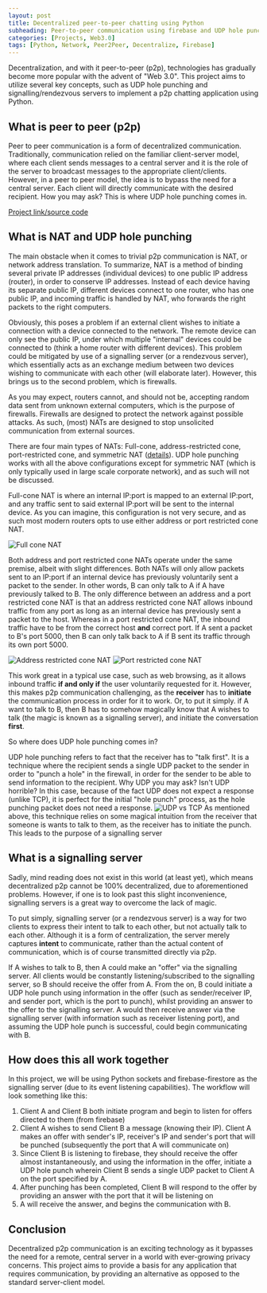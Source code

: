 ```yaml
---
layout: post
title: Decentralized peer-to-peer chatting using Python
subheading: Peer-to-peer communication using firebase and UDP hole punching
categories: [Projects, Web3.0]
tags: [Python, Network, Peer2Peer, Decentralize, Firebase]
---
```


Decentralization, and with it peer-to-peer (p2p), technologies has
gradually become more popular with the advent of "Web 3.0". This
project aims to utilize several key concepts, such as UDP hole 
punching and signalling/rendezvous servers to implement a p2p
chatting application using Python.

## What is peer to peer (p2p)

Peer to peer communication is a form of decentralized communication.
Traditionally, communication relied on the familiar client-server model, where 
each client sends messages to a central server and it is the role of the server
to broadcast messages to the appropriate client/clients. However, in a peer to
peer model, the idea is to bypass the need for a central server. Each client will
directly communicate with the desired recipient. How you may ask? This is where UDP
hole punching comes in.

[Project link/source code](https://github.com/thebowenfeng/Python-P2P-Chat)

## What is NAT and UDP hole punching

The main obstacle when it comes to trivial p2p communication is NAT, or network
address translation. To summarize, NAT is a method of binding several private
IP addresses (individual devices) to one public IP address (router), in order
to conserve IP addresses. Instead of each device having its separate public IP,
different devices connect to one router, who has one public IP, and incoming traffic
is handled by NAT, who forwards the right packets to the right computers. 

Obviously, this poses a problem if an external client wishes to initiate a connection
with a device connected to the network. The remote device can only see the public IP,
under which multiple "internal" devices could be connected to (think a home router with
different devices). This problem could be mitigated by use of a signalling server
(or a rendezvous server), which essentially acts as an exchange medium between
two devices wishing to communicate with each other (will elaborate later). 
However, this brings us to the second problem, which is firewalls.

As you may expect, routers cannot, and should not be, accepting random data sent
from unknown external computers, which is the purpose of firewalls. Firewalls are 
designed to protect the network against possible attacks. As such, (most) NATs are designed
to stop unsolicited communication from external sources. 

There are four main types of NATs: Full-cone, address-restricted cone, port-restricted cone,
and symmetric NAT ([details](https://en.wikipedia.org/wiki/Network_address_translation)). UDP hole punching works with all the above configurations 
except for symmetric NAT (which is only typically used in large scale corporate network),
and as such will not be discussed. 

Full-cone NAT is where an internal IP:port is mapped to an external IP:port, and 
any traffic sent to said external IP:port will be sent to the internal device. 
As you can imagine, this configuration is not very secure, and as such most modern
routers opts to use either address or port restricted cone NAT.

![Full cone NAT](https://upload.wikimedia.org/wikipedia/commons/thumb/4/44/Full_Cone_NAT.svg/400px-Full_Cone_NAT.svg.png)

Both address and port restricted cone NATs operate under the same premise, albeit
with slight differences. Both NATs will only allow packets sent to an IP:port if
an internal device has previously voluntarily sent a packet to the sender. In other words,
B can only talk to A if A have previously talked to B. The only difference between
an address and a port restricted cone NAT is that an address restricted cone NAT allows
inbound traffic from any port as long as an internal device has previously sent a packet
to the host. Whereas in a port restricted cone NAT, the inbound traffic have to be
from the correct host **and** correct port. If A sent a packet to B's port 5000, then B can only
talk back to A if B sent its traffic through its own port 5000. 

![Address restricted cone NAT](https://upload.wikimedia.org/wikipedia/commons/thumb/3/3c/Restricted_Cone_NAT.svg/400px-Restricted_Cone_NAT.svg.png)
![Port restricted cone NAT](https://upload.wikimedia.org/wikipedia/commons/thumb/c/c2/Port_Restricted_Cone_NAT.svg/400px-Port_Restricted_Cone_NAT.svg.png)

This work great in a typical use case,
such as web browsing, as it allows inbound traffic **if and only if** the user 
voluntarily requested for it. However, this makes p2p communication challenging,
as the **receiver** has to **initiate** the communication process in order for it to work.
Or, to put it simply. if A want to talk to B, then B has to somehow magically know that
A wishes to talk (the magic is known as a signalling server), and initiate the conversation **first**.

So where does UDP hole punching comes in?

UDP hole punching refers to fact that the receiver has to "talk first". It is a technique
where the recipient sends a single UDP packet to the sender in order to "punch a hole" in the firewall,
in order for the sender to be able to send information to the recipient. Why UDP you may ask? Isn't UDP
horrible? In this case, because of the fact UDP does not expect a response (unlike TCP), 
it is perfect for the initial "hole punch" process, as the hole punching packet does not need
a response. ![UDP vs TCP](https://i.pinimg.com/736x/53/3d/89/533d891d1f54a2481d5fb14d31ec7f29.jpg)
As mentioned above, this technique relies on some magical intuition from the receiver 
that someone is wants to talk to them, as the receiver has to initiate the punch. 
This leads to the purpose of a signalling server

## What is a signalling server

Sadly, mind reading does not exist in this world (at least yet), which means 
decentralized p2p cannot be 100% decentralized, due to aforementioned problems. 
However, if one is to look past this slight inconvenience, signalling servers
is a great way to overcome the lack of magic. 

To put simply, signalling server (or a rendezvous server) is a way for two clients
to express their intent to talk to each other, but not actually talk to each other. 
Although it is a form of centralization, the server merely captures **intent** 
to communicate, rather than the actual content of communication, which is of course
transmitted directly via p2p. 

If A wishes to talk to B, then A could make an "offer" via the signalling server. 
All clients would be constantly listening/subscribed to the signalling server, so B should 
receive the offer from A. From the on, B could initiate a UDP hole punch using information
in the offer (such as sender/receiver IP, and sender port, which is the port to punch), whilst 
providing an answer to the offer to the signalling server. A would then receive 
answer via the signalling server (with information such as receiver listening port), 
and assuming the UDP hole punch is successful, could begin communicating with B. 

## How does this all work together

In this project, we will be using Python sockets and firebase-firestore as the signalling
server (due to its event listening capabilities). The workflow will look something like this:

1. Client A and Client B both initiate program and begin to listen for offers directed to them (from firebase)
2. Client A wishes to send Client B a message (knowing their IP). Client A makes an offer with sender's IP, receiver's IP and sender's port that will be punched (subsequently the port that A will communicate on)
3. Since Client B is listening to firebase, they should receive the offer almost instantaneously, and using the information in the offer, initiate a UDP hole punch wherein Client B sends a single UDP packet to Client A on the port specified by A.
4. After punching has been completed, Client B will respond to the offer by providing an answer with the port that it will be listening on
5. A will receive the answer, and begins the communication with B.

## Conclusion

Decentralized p2p communication is an exciting technology as it bypasses the need 
for a remote, central server in a world with ever-growing privacy concerns. 
This project aims to provide a basis for any application that requires communication,
by providing an alternative as opposed to the standard server-client model.
